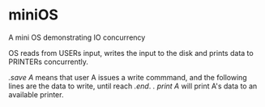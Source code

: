 # miniOS
A mini OS demonstrating IO concurrency

OS reads from USERs input, writes the input to the disk and prints data to PRINTERs concurrently. 

*.save A* means that user A issues a write commmand, and the following lines are the data to write, until reach *.end*. *. print A* will print A's data to an available printer.
